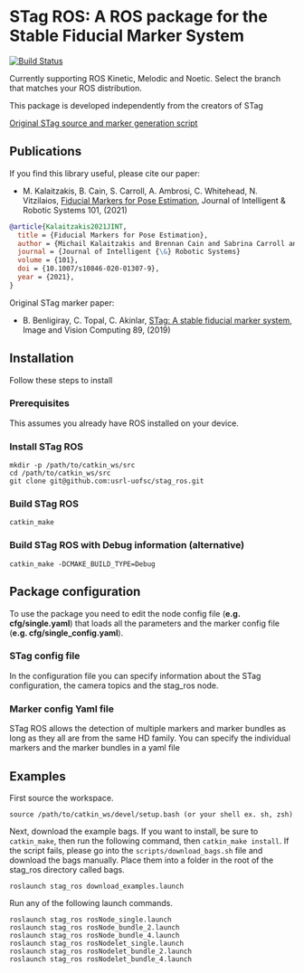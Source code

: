 # STag ROS: A ROS package for the Stable Fiducial Marker System

[![Build Status](http://build.ros.org/buildStatus/icon?job=Nbin_uF64__stag_ros__ubuntu_focal_amd64__binary)](http://build.ros.org/job/Nbin_uF64__stag_ros__ubuntu_focal_amd64__binary/)

Currently supporting ROS Kinetic, Melodic and Noetic. Select the branch that matches your ROS distribution.

This package is developed independently from the creators of STag

[Original STag source and marker generation script](https://github.com/bbenligiray/stag)

## Publications

If you find this library useful, please cite our paper:

- M. Kalaitzakis, B. Cain, S. Carroll, A. Ambrosi, C. Whitehead, N. Vitzilaios, [Fiducial Markers for Pose Estimation](https://doi.org/10.1007/s10846-020-01307-9), Journal of Intelligent & Robotic Systems 101, (2021)

```bibtex
@article{Kalaitzakis2021JINT,
  title = {Fiducial Markers for Pose Estimation},
  author = {Michail Kalaitzakis and Brennan Cain and Sabrina Carroll and Anand Ambrosi and Camden Whitehead and Nikolaos Vitzilaios},
  journal = {Journal of Intelligent {\&} Robotic Systems}
  volume = {101},
  doi = {10.1007/s10846-020-01307-9},
  year = {2021},
}
```
Original STag marker paper:

- B. Benligiray, C. Topal, C. Akinlar, [STag: A stable fiducial marker system](https://www.sciencedirect.com/science/article/abs/pii/S0262885619300903), Image and Vision Computing 89, (2019)


## Installation
Follow these steps to install

### Prerequisites
This assumes you already have ROS installed on your device.

### Install STag ROS
```
mkdir -p /path/to/catkin_ws/src
cd /path/to/catkin_ws/src
git clone git@github.com:usrl-uofsc/stag_ros.git
```

### Build STag ROS
```
catkin_make
```

### Build STag ROS with Debug information (alternative)
```
catkin_make -DCMAKE_BUILD_TYPE=Debug
```

## Package configuration
To use the package you need to edit the node config file (**e.g. cfg/single.yaml**) that loads all the parameters and the marker config file (**e.g. cfg/single_config.yaml**).

### STag config file
In the configuration file you can specify information about the STag configuration, the camera topics and the stag_ros node.

### Marker config Yaml file
STag ROS allows the detection of multiple markers and marker bundles as long as they all are from the same HD family. You can specify the individual markers and the marker bundles in a yaml file

## Examples
First source the workspace.
```
source /path/to/catkin_ws/devel/setup.bash (or your shell ex. sh, zsh)
```

Next, download the example bags. If you want to install, be sure to `catkin_make`, then run the following command, then `catkin_make install`. If the script fails, please go into the `scripts/download_bags.sh` file and download the bags manually. Place them into a folder in the root of the stag_ros directory called bags.
```
roslaunch stag_ros download_examples.launch
```

Run any of the following launch commands.
```
roslaunch stag_ros rosNode_single.launch
roslaunch stag_ros rosNode_bundle_2.launch
roslaunch stag_ros rosNode_bundle_4.launch
roslaunch stag_ros rosNodelet_single.launch
roslaunch stag_ros rosNodelet_bundle_2.launch
roslaunch stag_ros rosNodelet_bundle_4.launch
```
